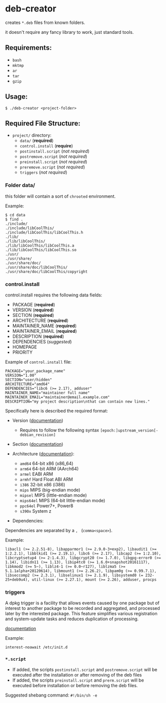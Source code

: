 # deb-creator

creates `*.deb` files from known folders.

it doesn't require any fancy library to work, just standard tools.

## Requirements:

- `bash`
- `mktmp`
- `ar`
- `tar`
- `gzip`

## Usage:

```
$ ./deb-creator <project-folder>
```

## Required File Structure:

- `project/` directory:
  - `data/` (**required**)
  - `control.install` (**require**)
  - `postinstall.script` (_not required_)
  - `postremove.script` (_not required_)
  - `preinstall.script` (_not required_)
  - `preremove.script` (_not required_)
  - `triggers` (_not required_)

### Folder data/

this folder will contain a sort of `chrooted` environment.

Example:
```
$ cd data
$ find .
./include/
./include/libCoolThis/
./include/libCoolThis/libCoolThis.h
./lib/
./lib/libCoolThis/
./lib/libCoolThis/libCoolThis.a
./lib/libCoolThis/libCoolThis.so
./usr/
./usr/share/
./usr/share/doc/
./usr/share/doc/libCoolThis/
./usr/share/doc/libCoolThis/copyright
```
### control.install

control.install requires the following data fields:
- PACKAGE (**required**)
- VERSION (**required**)
- SECTION (**required**)
- ARCHITECTURE (**required**)
- MAINTAINER_NAME (**required**)
- MAINTAINER_EMAIL (**required**)
- DESCRIPTION (**required**)
- DEPENDENCIES (_suggested_)
- HOMEPAGE
- PRIORITY

Example of `control.install` file:

```
PACKAGE="your_package_name"
VERSION="1.00"
SECTION="user/hidden"
ARCHITECTURE="amd64"
DEPENDENCIES="libc6 (>= 2.17), adduser"
MAINTAINER_NAME="maintainer full name"
MAINTAINER_EMAIL="maintainer@email.example.com"
DESCRIPTION="my project description\nthat can contain new lines."
```

Specifically here is described the required format:
- Version ([documentation](https://www.debian.org/doc/debian-policy/ch-controlfields.html#version))
    - Requires to follow the following syntax `[epoch:]upstream_version[-debian_revision]`

- Section ([documentation](https://www.debian.org/doc/debian-policy/ch-archive.html#s-subsections))

- Architecture ([documentation](https://www.debian.org/doc/debian-policy/ch-controlfields.html#architecture)):
    - `amd64`		64-bit x86 (x86_64)
    - `arm64`		64-bit ARM (AArch64)
    - `armel`		EABI ARM
    - `armhf`		Hard Float ABI ARM
    - `i386`		32-bit x86 (i386)
    - `mips`		MIPS (big-endian mode)
    - `mipsel`		MIPS (little-endian mode)
    - `mips64el`	MIPS (64-bit little-endian mode)
    - `ppc64el`		Power7+, Power8
    - `s390x`		System z

- Dependencies:

Dependencies are separated by a `, ` (`comma<space>`).

Example:

```
libacl1 (>= 2.2.51-8), libapparmor1 (>= 2.9.0-3+exp2), libaudit1 (>= 1:2.2.1), libblkid1 (>= 2.19.1), libc6 (>= 2.17), libcap2 (>= 1:2.10), libcryptsetup4 (>= 2:1.4.3), libgcrypt20 (>= 1.7.0), libgpg-error0 (>= 1.14), libidn11 (>= 1.13), libip4tc0 (>= 1.6.0+snapshot20161117), libkmod2 (>= 5~), liblz4-1 (>= 0.0~r127), liblzma5 (>= 5.1.1alpha+20120614), libmount1 (>= 2.26.2), libpam0g (>= 0.99.7.1), libseccomp2 (>= 2.3.1), libselinux1 (>= 2.1.9), libsystemd0 (= 232-25+deb9u4), util-linux (>= 2.27.1), mount (>= 2.26), adduser, procps
```

### triggers

A dpkg trigger is a facility that allows events caused by one package
but of interest to another package to be recorded and aggregated, and
processed later by the interested package.  This feature simplifies
various registration and system-update tasks and reduces duplication
of processing.

[documentation](https://lists.debian.org/debian-dpkg/2007/04/msg00076.html)

Example:

```
interest-noawait /etc/init.d

```

### `*.script`

* If added, the scripts `postinstall.script` and `postremove.script` will be executed after the installation or after removing of the deb files
* If added, the scripts `preinstall.script` and `prerm.script` will be executed before installation or before removing the deb files.

Suggested shebang command: `#!/bin/sh -e`
